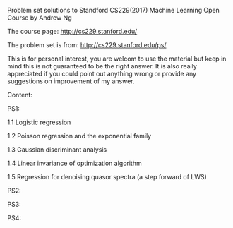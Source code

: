 Problem set solutions to Standford CS229(2017) Machine Learning Open Course by Andrew Ng

The course page: http://cs229.stanford.edu/

The problem set is from: http://cs229.stanford.edu/ps/

This is for personal interest, you are welcom to use the material but keep in mind this is not guaranteed to be the right answer. It is also really appreciated if you could point out anything wrong or provide any suggestions on improvement of my answer.

Content: 

PS1:

1.1 Logistic regression

1.2 Poisson regression and the exponential family

1.3 Gaussian discriminant analysis

1.4 Linear invariance of optimization algorithm

1.5 Regression for denoising quasor spectra (a step forward of LWS)



PS2:

PS3:

PS4: